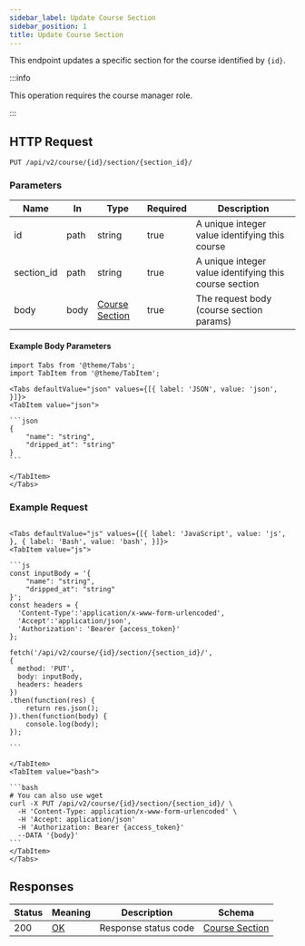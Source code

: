 ```yaml
---
sidebar_label: Update Course Section
sidebar_position: 1
title: Update Course Section
---
```


This endpoint updates a specific section for the course identified by `{id}`.

:::info

This operation requires the course manager role.

:::

## HTTP Request

`PUT /api/v2/course/{id}/section/{section_id}/`

### Parameters

| Name       | In   | Type                                                           | Required | Description                                            |
|------------|------|----------------------------------------------------------------|----------|--------------------------------------------------------|
| id         | path | string                                                         | true     | A unique integer value identifying this course         |
| section_id | path | string                                                         | true     | A unique integer value identifying this course section |
| body       | body | [Course Section](/docs/apireference/v2/schemas/course_section) | true     | The request body (course section params)               |

#### Example Body Parameters

````mdx-code-block
import Tabs from '@theme/Tabs';
import TabItem from '@theme/TabItem';

<Tabs defaultValue="json" values={[{ label: 'JSON', value: 'json', }]}>
<TabItem value="json">

```json
{
    "name": "string",
    "dripped_at": "string"
}
```

</TabItem>
</Tabs>
````

### Example Request

````mdx-code-block

<Tabs defaultValue="js" values={[{ label: 'JavaScript', value: 'js', }, { label: 'Bash', value: 'bash', }]}>
<TabItem value="js">

```js
const inputBody = '{
    "name": "string",
    "dripped_at": "string"
}';
const headers = {
  'Content-Type':'application/x-www-form-urlencoded',
  'Accept':'application/json',
  'Authorization': 'Bearer {access_token}'
};

fetch('/api/v2/course/{id}/section/{section_id}/',
{
  method: 'PUT',
  body: inputBody,
  headers: headers
})
.then(function(res) {
    return res.json();
}).then(function(body) {
    console.log(body);
});

```

</TabItem>
<TabItem value="bash">

```bash
# You can also use wget
curl -X PUT /api/v2/course/{id}/section/{section_id}/ \
  -H 'Content-Type: application/x-www-form-urlencoded' \
  -H 'Accept: application/json'
  -H 'Authorization: Bearer {access_token}'
  --DATA '{body}'
```
</TabItem>
</Tabs>
````

## Responses

| Status | Meaning                                                 | Description          | Schema                                                         |
|--------|---------------------------------------------------------|----------------------|----------------------------------------------------------------|
| 200    | [OK](https://tools.ietf.org/html/rfc7231#section-6.3.1) | Response status code | [Course Section](/docs/apireference/v2/schemas/course_section) |
